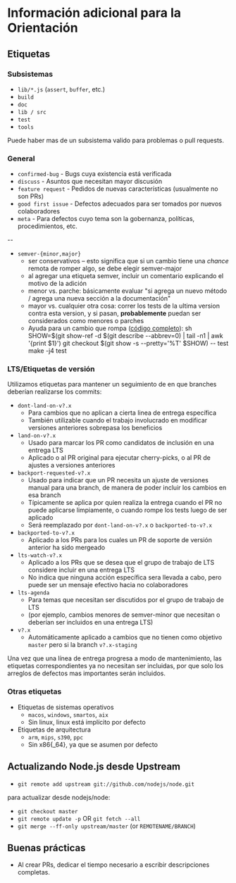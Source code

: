 # Información adicional para la Orientación

## Etiquetas

### Subsistemas

* `lib/*.js` (`assert`, `buffer`, etc.)
* `build`
* `doc`
* `lib / src`
* `test`
* `tools`

Puede haber mas de un subsistema valido para problemas o pull requests.

### General

* `confirmed-bug` - Bugs cuya existencia está verificada
* `discuss` - Asuntos que necesitan mayor discusión
* `feature request` - Pedidos de nuevas características (usualmente no son PRs)
* `good first issue` - Defectos adecuados para ser tomados por nuevos colaboradores
* `meta` - Para defectos cuyo tema son la gobernanza, políticas, procedimientos, etc.

--

* `semver-{minor,major}` 
  * ser conservativos – esto significa que si un cambio tiene una *chance* remota de romper algo, se debe elegir semver-major
  * al agregar una etiqueta semver, incluir un comentario explicando el motivo de la adición
  * menor vs. parche: básicamente evaluar "si agrega un nuevo método / agrega una nueva sección a la documentación"
  * mayor vs. cualquier otra cosa: correr los tests de la ultima version contra esta version, y si pasan, **probablemente** puedan ser considerados como menores o parches
  * Ayuda para un cambio que rompa ([código completo](https://gist.github.com/chrisdickinson/ba532fa0e4e243fb7b44)): 
        sh
        SHOW=$(git show-ref -d $(git describe --abbrev=0) | tail -n1 | awk '{print $1}')
        git checkout $(git show -s --pretty='%T' $SHOW) -- test
        make -j4 test

### LTS/Etiquetas de versión

Utilizamos etiquetas para mantener un seguimiento de en que branches deberían realizarse los commits:

* `dont-land-on-v?.x` 
  * Para cambios que no aplican a cierta linea de entrega específica
  * También utilizable cuando el trabajo involucrado en modificar versiones anteriores sobrepasa los beneficios
* `land-on-v?.x` 
  * Usado para marcar los PR como candidatos de inclusión en una entrega LTS
  * Aplicado o al PR original para ejecutar cherry-picks, o al PR de ajustes a versiones anteriores
* `backport-requested-v?.x` 
  * Usado para indicar que un PR necesita un ajuste de versiones manual para una branch, de manera de poder incluir los cambios en esa branch
  * Típicamente se aplica por quien realiza la entrega cuando el PR no puede aplicarse limpiamente, o cuando rompe los tests luego de ser aplicado
  * Será reemplazado por `dont-land-on-v?.x` o `backported-to-v?.x`
* `backported-to-v?.x` 
  * Aplicado a los PRs para los cuales un PR de soporte de versión anterior ha sido mergeado
* `lts-watch-v?.x` 
  * Aplicado a los PRs que se desea que el grupo de trabajo de LTS considere incluir en una entrega LTS
  * No indica que ninguna acción específica sera llevada a cabo, pero puede ser un mensaje efectivo hacia no colaboradores
* `lts-agenda` 
  * Para temas que necesitan ser discutidos por el grupo de trabajo de LTS
  * (por ejemplo, cambios menores de semver-minor que necesitan o deberían ser incluidos en una entrega LTS)
* `v?.x` 
  * Automáticamente aplicado a cambios que no tienen como objetivo `master` pero si la branch `v?.x-staging`

Una vez que una línea de entrega progresa a modo de mantenimiento, las etiquetas correspondientes ya no necesitan ser incluidas, por que solo los arreglos de defectos mas importantes serán incluidos.

### Otras etiquetas

* Etiquetas de sistemas operativos 
  * `macos`, `windows`, `smartos`, `aix`
  * Sin linux, linux está implícito por defecto
* Etiquetas de arquitectura 
  * `arm`, `mips`, `s390`, `ppc`
  * Sin x86{_64}, ya que se asumen por defecto

## Actualizando Node.js desde Upstream

* `git remote add upstream git://github.com/nodejs/node.git`

para actualizar desde nodejs/node:

* `git checkout master`
* `git remote update -p` OR `git fetch --all`
* `git merge --ff-only upstream/master` (or `REMOTENAME/BRANCH`)

## Buenas prácticas

* Al crear PRs, dedicar el tiempo necesario a escribir descripciones completas.